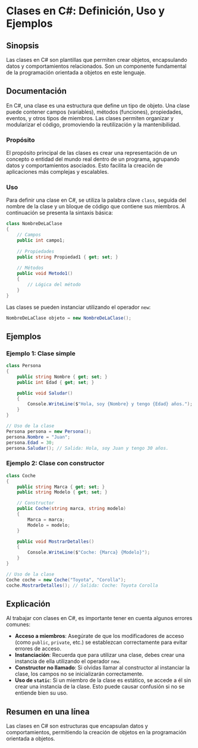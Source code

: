 <!--
Meta Description: # Clases en C#: Definición, Uso y Ejemplos ## Sinopsis Las clases en C# son plantillas que permiten crear objetos, encapsulando datos y comportamiento...
Meta Keywords: clase, public, una, coche, clases
-->

# Clases en C#: Definición, Uso y Ejemplos

## Sinopsis
Las clases en C# son plantillas que permiten crear objetos, encapsulando datos y comportamientos relacionados. Son un componente fundamental de la programación orientada a objetos en este lenguaje.

## Documentación
En C#, una clase es una estructura que define un tipo de objeto. Una clase puede contener campos (variables), métodos (funciones), propiedades, eventos, y otros tipos de miembros. Las clases permiten organizar y modularizar el código, promoviendo la reutilización y la mantenibilidad.

### Propósito
El propósito principal de las clases es crear una representación de un concepto o entidad del mundo real dentro de un programa, agrupando datos y comportamientos asociados. Esto facilita la creación de aplicaciones más complejas y escalables.

### Uso
Para definir una clase en C#, se utiliza la palabra clave `class`, seguida del nombre de la clase y un bloque de código que contiene sus miembros. A continuación se presenta la sintaxis básica:

```csharp
class NombreDeLaClase
{
    // Campos
    public int campo1;
    
    // Propiedades
    public string Propiedad1 { get; set; }
    
    // Métodos
    public void Metodo1()
    {
        // Lógica del método
    }
}
```

Las clases se pueden instanciar utilizando el operador `new`:

```csharp
NombreDeLaClase objeto = new NombreDeLaClase();
```

## Ejemplos
### Ejemplo 1: Clase simple
```csharp
class Persona
{
    public string Nombre { get; set; }
    public int Edad { get; set; }

    public void Saludar()
    {
        Console.WriteLine($"Hola, soy {Nombre} y tengo {Edad} años.");
    }
}

// Uso de la clase
Persona persona = new Persona();
persona.Nombre = "Juan";
persona.Edad = 30;
persona.Saludar(); // Salida: Hola, soy Juan y tengo 30 años.
```

### Ejemplo 2: Clase con constructor
```csharp
class Coche
{
    public string Marca { get; set; }
    public string Modelo { get; set; }

    // Constructor
    public Coche(string marca, string modelo)
    {
        Marca = marca;
        Modelo = modelo;
    }

    public void MostrarDetalles()
    {
        Console.WriteLine($"Coche: {Marca} {Modelo}");
    }
}

// Uso de la clase
Coche coche = new Coche("Toyota", "Corolla");
coche.MostrarDetalles(); // Salida: Coche: Toyota Corolla
```

## Explicación
Al trabajar con clases en C#, es importante tener en cuenta algunos errores comunes:

- **Acceso a miembros**: Asegúrate de que los modificadores de acceso (como `public`, `private`, etc.) se establezcan correctamente para evitar errores de acceso.
- **Instanciación**: Recuerda que para utilizar una clase, debes crear una instancia de ella utilizando el operador `new`.
- **Constructor no llamado**: Si olvidas llamar al constructor al instanciar la clase, los campos no se inicializarán correctamente.
- **Uso de `static`**: Si un miembro de la clase es estático, se accede a él sin crear una instancia de la clase. Esto puede causar confusión si no se entiende bien su uso.

## Resumen en una línea
Las clases en C# son estructuras que encapsulan datos y comportamientos, permitiendo la creación de objetos en la programación orientada a objetos.